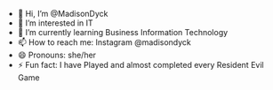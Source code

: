- 👋 Hi, I’m @MadisonDyck
- 👀 I’m interested in IT
- 🌱 I’m currently learning Business Information Technology
- 📫 How to reach me: Instagram @madisondyck
- 😄 Pronouns: she/her
- ⚡ Fun fact: I have Played and almost completed every Resident Evil Game 


